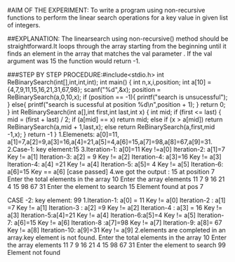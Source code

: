 #AIM OF THE EXPERIMENT:
To write a program using non-recursive functions to perform the linear search operations for a key value in given list of integers.

##EXPLANATION: 
The linearsearch using non-recursive() method should be straightforward.It loops through the array starting from the beginning until it finds an element in the array that matches the val parameter . If the val argument was 15 the function would return -1.

###STEP BY STEP PROCEDURE:#include<stdio.h>
int ReBinarySearch(int[],int,int,int);
int main()
{
	int n,x,i,position;
	int a[10] = {4,7,9,11,15,16,21,31,67,98};
	scanf("%d",&x);
	position = ReBinarySearch(a,0,10,x);
	if (position == -1){
		printf("search is unsucessful");
	}
	else{
		printf("search is sucessful at position %d\n",position + 1);
	}
	return 0;
}
int ReBinarySearch(int a[],int first,int last,int x)
{
	int mid;
	if (first <= last)
	{
		mid = (first + last) / 2;
		if (a[mid] == x)
	        return mid;
	    else if (x > a[mid])
             return ReBinarySearch(a,mid + 1,last,x);
		else
		     return ReBinarySearch(a,first,mid -1,x);
	}
	return -1
	}
	1.Elemenets:  a[0]=11, a[1]=7,a[2]=9,a[3]=16,a[4]=21,a[5]=4,a[6]=15,a[7]=98,a[8]=67,a[9]=31.
2.Case-1: key element:15
3.Iteration-1: a[0]=11
           Key !=a[0]
  Iteration-2: a[1]=7
          Key != a[1]
 Iteration-3: a[2] = 9
        Key != a[2]
 Iteration-4: a[3]=16
       Key != a[3]
Iteration-4: a[4] =21
     Key != a[4]
Iteration-5: a[5]= 4
    Key != a[5]
Iteration-6: a[6]=15
    Key == a[6]    [case passed]
4.we got the output : 15 at position 7
Enter the total elements in the array  10
   Enter the array elements
   11 7 9 16 21 4 15 98 67 31
 Enter the element to search  15
   Element found at pos 7

CASE -2: key element: 99
1.Iteration-1: a[0] = 11
             Key != a[0]
   Iteration-2 : a[1] =7
           Key != a[1]
  Iteration-3 : a[2] =9
         Key != a[2]
 Iteration-4 : a[3] = 16
        Key != a[3]
Iteration-5:a[4]=21
       Key != a[4]
Iteration-6:a[5]=4
      Key != a[5]
Iteration-7: a[6]=15
     Key != a[6]
Iteration-8 :a[7]=98
    Key != a[7]
Iteration-9: a[8]= 67
   Key != a[8]
Iteration-10: a[9]=31
   Key != a[9]
2.elements are completed in an array.key element is not found.
Enter the total elements in the array  10
   Enter the array elements
   11 7 9 16 21 4 15 98 67 31
   Enter the element to search  99
   Element not found



